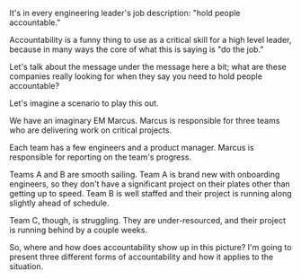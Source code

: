 It's in every engineering leader's job description: "hold people accountable."

Accountability is a funny thing to use as a critical skill for a high level leader, because in many ways the core of what this is saying is "do the job."

Let's talk about the message under the message here a bit; what are these companies really looking for when they say you need to hold people accountable?

Let's imagine a scenario to play this out.

We have an imaginary EM Marcus. Marcus is responsible for three teams who are delivering work on critical projects.

Each team has a few engineers and a product manager. Marcus is responsible for reporting on the team's progress.

Teams A and B are smooth sailing. Team A is brand new with onboarding engineers, so they don't have a significant project on their plates other than getting up to speed. Team B is well staffed and their project is running along slightly ahead of schedule.

Team C, though, is struggling. They are under-resourced, and their project is running behind by a couple weeks.

So, where and how does accountability show up in this picture? I'm going to present three different forms of accountability and how it applies to the situation.

